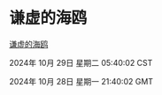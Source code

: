 # 谦虚的海鸥
[谦虚的海鸥](http://219.139.197.74:56308/qxdho/course/base/hotlink/index.php)

2024年 10月 29日 星期二 05:40:02 CST

2024年 10月 28日 星期一 21:40:02 GMT

